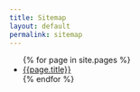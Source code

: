 ```yaml
---
title: Sitemap
layout: default
permalink: sitemap
---
```

<ul class="iconlist">
{% for page in site.pages %}
<li><i class="icon-folder-close"></i> <a href="{{page.url}}">{{page.title}}</a></li>
{% endfor %}
</ul>